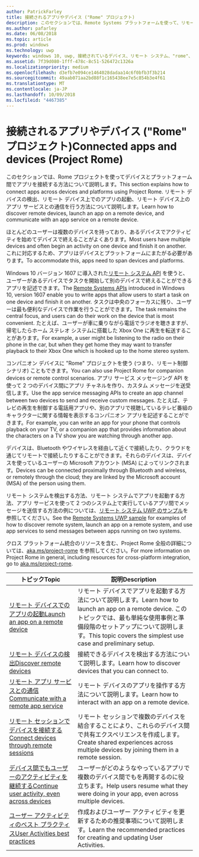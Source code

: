 ```yaml
---
author: PatrickFarley
title: 接続されるアプリやデバイス ("Rome" プロジェクト)
description: このセクションでは、Remote Systems プラットフォームを使って、リモート デバイスの検出、リモート デバイスでのアプリの起動、リモート デバイス上のアプリ サービスとの通信を行う方法について説明します。
ms.author: pafarley
ms.date: 06/08/2018
ms.topic: article
ms.prod: windows
ms.technology: uwp
keywords: windows 10, uwp, 接続されているデバイス、リモート システム、"rome"、"rome"プロジェクト
ms.assetid: 7f39d080-1fff-478c-8c51-526472c1326a
ms.localizationpriority: medium
ms.openlocfilehash: d3efb7e094ce1464028dadaa14c6f0bfb3f3b214
ms.sourcegitcommit: 49aab071aa2bd88f1c165438ee7e5c854b3e4f61
ms.translationtype: MT
ms.contentlocale: ja-JP
ms.lasthandoff: 10/09/2018
ms.locfileid: "4467385"
---
```

# <a name="connected-apps-and-devices-project-rome"></a><span data-ttu-id="dc43f-104">接続されるアプリやデバイス ("Rome" プロジェクト)</span><span class="sxs-lookup"><span data-stu-id="dc43f-104">Connected apps and devices (Project Rome)</span></span>

<span data-ttu-id="dc43f-105">このセクションでは、Rome プロジェクトを使ってデバイスとプラットフォーム間でアプリを接続する方法について説明します。</span><span class="sxs-lookup"><span data-stu-id="dc43f-105">This section explains how to connect apps across devices and platforms using Project Rome.</span></span> <span data-ttu-id="dc43f-106">リモート デバイスの検出、リモート デバイス上でのアプリの起動、リモート デバイス上のアプリ サービスとの通信を行う方法について説明します。</span><span class="sxs-lookup"><span data-stu-id="dc43f-106">Learn how to discover remote devices, launch an app on a remote device, and communicate with an app service on a remote device.</span></span>

<span data-ttu-id="dc43f-107">ほとんどのユーザーは複数のデバイスを持っており、あるデバイスでアクティビティを始めてデバイスで終えることがよくあります。</span><span class="sxs-lookup"><span data-stu-id="dc43f-107">Most users have multiple devices and often begin an activity on one device and finish it on another.</span></span> <span data-ttu-id="dc43f-108">これに対応するため、アプリはデバイスとプラットフォームにまたがる必要があります。</span><span class="sxs-lookup"><span data-stu-id="dc43f-108">To accommodate this, apps need to span devices and platforms.</span></span>

<span data-ttu-id="dc43f-109">Windows 10 バージョン 1607 に導入された[リモート システム API](https://msdn.microsoft.com/library/windows/apps/Windows.System.RemoteSystems) を使うと、ユーザーがあるデバイスでタスクを開始して別のデバイスで終えることができるアプリを記述できます。</span><span class="sxs-lookup"><span data-stu-id="dc43f-109">The [Remote Systems APIs](https://msdn.microsoft.com/library/windows/apps/Windows.System.RemoteSystems) introduced in Windows 10, version 1607 enable you to write apps that allow users to start a task on one device and finish it on another.</span></span> <span data-ttu-id="dc43f-110">タスクは中央のフォーカスに残り、ユーザーは最も便利なデバイスで作業を行うことができます。</span><span class="sxs-lookup"><span data-stu-id="dc43f-110">The task remains the central focus, and users can do their work on the device that is most convenient.</span></span> <span data-ttu-id="dc43f-111">たとえば、ユーザーが車に乗りながら電話でラジオを聴きますが、帰宅したらホーム ステレオ システムに搭載した Xbox One に再生を転送することがあります。</span><span class="sxs-lookup"><span data-stu-id="dc43f-111">For example, a user might be listening to the radio on their phone in the car, but when they get home they may want to transfer playback to their Xbox One which is hooked up to the home stereo system.</span></span>

<span data-ttu-id="dc43f-112">コンパニオン デバイスに "Rome" プロジェクトを使う (つまり、リモート制御シナリオ) こともできます。</span><span class="sxs-lookup"><span data-stu-id="dc43f-112">You can also use Project Rome for companion devices or remote control scenarios.</span></span> <span data-ttu-id="dc43f-113">アプリ サービス メッセージング API を使って 2 つのデバイス間にアプリ チャネルを作り、カスタム メッセージを送受信します。</span><span class="sxs-lookup"><span data-stu-id="dc43f-113">Use the app service messaging APIs to create an app channel between two devices to send and receive custom messages.</span></span> <span data-ttu-id="dc43f-114">たとえば、テレビの再生を制御する電話用アプリや、別のアプリで視聴しているテレビ番組のキャラクターに関する情報を表示するコンパニオン アプリを記述することができます。</span><span class="sxs-lookup"><span data-stu-id="dc43f-114">For example, you can write an app for your phone that controls playback on your TV, or a companion app that provides information about the characters on a TV show you are watching through another app.</span></span>  

<span data-ttu-id="dc43f-115">デバイスは、Bluetooth やワイヤレスを経由して近くで接続したり、クラウドを通じてリモートで接続したりすることができます。それらのデバイスは、デバイスを使っているユーザーの Microsoft アカウント (MSA) によってリンクされます。</span><span class="sxs-lookup"><span data-stu-id="dc43f-115">Devices can be connected proximally through Bluetooth and wireless, or remotely through the cloud; they are linked by the Microsoft account (MSA) of the person using them.</span></span>

<span data-ttu-id="dc43f-116">リモート システムを検出する方法、リモート システムでアプリを起動する方法、アプリ サービスを使って 2 つのシステム上で実行しているアプリ間でメッセージを送信する方法の例については、[リモート システム UWP のサンプル](https://github.com/Microsoft/Windows-universal-samples/tree/dev/Samples/RemoteSystems )を参照してください。</span><span class="sxs-lookup"><span data-stu-id="dc43f-116">See the [Remote Systems UWP sample](https://github.com/Microsoft/Windows-universal-samples/tree/dev/Samples/RemoteSystems ) for examples of how to discover remote system, launch an app on a remote system, and use app services to send messages between apps running on two systems.</span></span>

<span data-ttu-id="dc43f-117">クロス プラットフォーム統合のリソースを含む、Project Rome 全般の詳細については、[aka.ms/project-rome](https://aka.ms/project-rome) を参照してください。</span><span class="sxs-lookup"><span data-stu-id="dc43f-117">For more information on Project Rome in general, including resources for cross-platform integration, go to [aka.ms/project-rome](https://aka.ms/project-rome).</span></span>

| <span data-ttu-id="dc43f-118">トピック</span><span class="sxs-lookup"><span data-stu-id="dc43f-118">Topic</span></span> | <span data-ttu-id="dc43f-119">説明</span><span class="sxs-lookup"><span data-stu-id="dc43f-119">Description</span></span> |
|-------|-------------|
| [<span data-ttu-id="dc43f-120">リモート デバイスでのアプリの起動</span><span class="sxs-lookup"><span data-stu-id="dc43f-120">Launch an app on a remote device</span></span>](launch-a-remote-app.md) | <span data-ttu-id="dc43f-121">リモート デバイスでアプリを起動する方法について説明します。</span><span class="sxs-lookup"><span data-stu-id="dc43f-121">Learn how to launch an app on a remote device.</span></span> <span data-ttu-id="dc43f-122">このトピックでは、最も単純な使用事例と準備段階のセットアップについて説明します。</span><span class="sxs-lookup"><span data-stu-id="dc43f-122">This topic covers the simplest use case and preliminary setup.</span></span>  |
| [<span data-ttu-id="dc43f-123">リモート デバイスの検出</span><span class="sxs-lookup"><span data-stu-id="dc43f-123">Discover remote devices</span></span>](discover-remote-devices.md)  | <span data-ttu-id="dc43f-124">接続できるデバイスを検出する方法について説明します。</span><span class="sxs-lookup"><span data-stu-id="dc43f-124">Learn how to discover devices that you can connect to.</span></span> |
| [<span data-ttu-id="dc43f-125">リモート アプリ サービスとの通信</span><span class="sxs-lookup"><span data-stu-id="dc43f-125">Communicate with a remote app service</span></span>](communicate-with-a-remote-app-service.md) | <span data-ttu-id="dc43f-126">リモート デバイスのアプリを操作する方法について説明します。</span><span class="sxs-lookup"><span data-stu-id="dc43f-126">Learn how to interact with an app on a remote device.</span></span> |
| [<span data-ttu-id="dc43f-127">リモート セッションでデバイスを接続する</span><span class="sxs-lookup"><span data-stu-id="dc43f-127">Connect devices through remote sessions</span></span>](remote-sessions.md) | <span data-ttu-id="dc43f-128">リモート セッションで複数のデバイスを結合することにより、これらのデバイス間で共有エクスペリエンスを作成します。</span><span class="sxs-lookup"><span data-stu-id="dc43f-128">Create shared experiences across multiple devices by joining them in a remote session.</span></span> |
| [<span data-ttu-id="dc43f-129">デバイス間でもユーザーのアクティビティを継続する</span><span class="sxs-lookup"><span data-stu-id="dc43f-129">Continue user activity, even across devices</span></span>](useractivities.md)| <span data-ttu-id="dc43f-130">ユーザーがどのようなやっているアプリで複数のデバイス間でもを再開するのに役立ちます。</span><span class="sxs-lookup"><span data-stu-id="dc43f-130">Help users resume what they were doing in your app, even across multiple devices.</span></span>|
| [<span data-ttu-id="dc43f-131">ユーザー アクティビティのベスト プラクティス</span><span class="sxs-lookup"><span data-stu-id="dc43f-131">User Activities best practices</span></span>](useractivities-best-practices.md)| <span data-ttu-id="dc43f-132">作成およびユーザー アクティビティを更新するための推奨事項について説明します。</span><span class="sxs-lookup"><span data-stu-id="dc43f-132">Learn the recommended practices for creating and updating User Activities.</span></span>|
